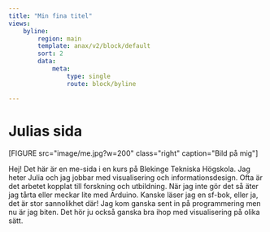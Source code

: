 ```yaml
---
title: "Min fina titel"
views:
    byline:
        region: main
        template: anax/v2/block/default
        sort: 2
        data:
            meta:
                type: single
                route: block/byline

---
```

Julias sida
=========================

[FIGURE src="image/me.jpg?w=200" class="right" caption="Bild på mig"]

<!-- [FIGURE src=image/design.jpg?w=300 caption="Designat mönster"]
[FIGURE src=image/me.jpg caption="Designat mönster"] -->

Hej!  Det här är en me-sida i en kurs på Blekinge Tekniska Högskola. Jag heter Julia och jag jobbar med visualisering och informationsdesign. Ofta är det arbetet kopplat till forskning och utbildning. När jag inte gör det så äter jag tårta eller meckar lite med Arduino. Kanske läser jag en sf-bok, eller ja, det är stor sannolikhet där! Jag kom ganska sent in på programmering men nu är jag biten. Det hör ju också ganska bra ihop med visualisering på olika sätt.
